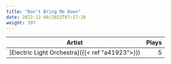 ```yaml
---
title: "Don't Bring Me Down"
date: 2022-12-08/2022T07:17:26
weight: 397
---
```




 Artist | Plays 
----- | -----:
[Electric Light Orchestra]({{< ref "a41923">}}) | 5
